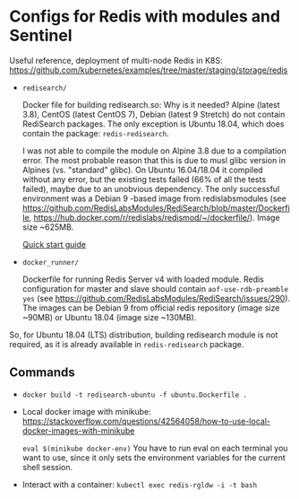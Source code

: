 Configs for Redis with modules and Sentinel
===========================================

Useful reference, deployment of multi-node Redis in K8S: https://github.com/kubernetes/examples/tree/master/staging/storage/redis

* `redisearch/`

  Docker file for building redisearch.so:
  Why is it needed? Alpine (latest 3.8), CentOS (latest CentOS 7), Debian (latest 9 Stretch) do not contain RediSearch packages.
  The only exception is Ubuntu 18.04, which does contain the package: `redis-redisearch`.

  I was not able to compile the module on Alpine 3.8 due to a compilation error. The most probable reason that this is due to musl glibc version in Alpines (vs. "standard" glibc).
  On Ubuntu 16.04/18.04 it compiled without any error, but the existing tests failed (66% of all the tests failed), maybe due to an unobvious dependency.
  The only successful environment was a Debian 9 -based image from redislabsmodules (see https://github.com/RedisLabsModules/RediSearch/blob/master/Dockerfile, https://hub.docker.com/r/redislabs/redismod/~/dockerfile/). Image size ~625MB.

  [Quick start guide](https://oss.redislabs.com/redisearch/Quick_Start/)

* `docker_runner/`

  Dockerfile for running Redis Server v4 with loaded module. Redis configuration for master and slave should contain `aof-use-rdb-preamble yes` (see https://github.com/RedisLabsModules/RediSearch/issues/290).
  The images can be Debian 9 from official redis repository (image size ~90MB) or Ubuntu 18.04 (image size ~130MB).

So, for Ubuntu 18.04 (LTS) distribution, building redisearch module is not required, as it is already available in `redis-redisearch` package.

Commands
--------

* `docker build -t redisearch-ubuntu -f ubuntu.Dockerfile .`

* Local docker image with minikube: https://stackoverflow.com/questions/42564058/how-to-use-local-docker-images-with-minikube

  `eval $(minikube docker-env)`
  You have to run eval on each terminal you want to use, since it only sets the environment variables for the current shell session.

* Interact with a container:
  `kubectl exec redis-rgldw -i -t bash`

